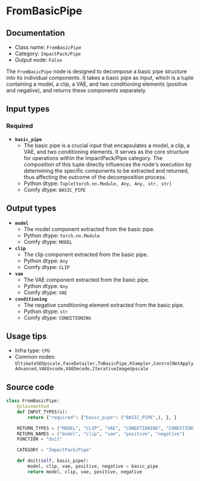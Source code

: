 # FromBasicPipe
## Documentation
- Class name: `FromBasicPipe`
- Category: `ImpactPack/Pipe`
- Output node: `False`

The `FromBasicPipe` node is designed to decompose a basic pipe structure into its individual components. It takes a basic pipe as input, which is a tuple containing a model, a clip, a VAE, and two conditioning elements (positive and negative), and returns these components separately.
## Input types
### Required
- **`basic_pipe`**
    - The basic pipe is a crucial input that encapsulates a model, a clip, a VAE, and two conditioning elements. It serves as the core structure for operations within the ImpactPack/Pipe category. The composition of this tuple directly influences the node's execution by determining the specific components to be extracted and returned, thus affecting the outcome of the decomposition process.
    - Python dtype: `Tuple[torch.nn.Module, Any, Any, str, str]`
    - Comfy dtype: `BASIC_PIPE`
## Output types
- **`model`**
    - The model component extracted from the basic pipe.
    - Python dtype: `torch.nn.Module`
    - Comfy dtype: `MODEL`
- **`clip`**
    - The clip component extracted from the basic pipe.
    - Python dtype: `Any`
    - Comfy dtype: `CLIP`
- **`vae`**
    - The VAE component extracted from the basic pipe.
    - Python dtype: `Any`
    - Comfy dtype: `VAE`
- **`conditioning`**
    - The negative conditioning element extracted from the basic pipe.
    - Python dtype: `str`
    - Comfy dtype: `CONDITIONING`
## Usage tips
- Infra type: `CPU`
- Common nodes: `UltimateSDUpscale,FaceDetailer,ToBasicPipe,KSampler,ControlNetApplyAdvanced,VAEEncode,VAEDecode,IterativeImageUpscale`


## Source code
```python
class FromBasicPipe:
    @classmethod
    def INPUT_TYPES(s):
        return {"required": {"basic_pipe": ("BASIC_PIPE",), }, }

    RETURN_TYPES = ("MODEL", "CLIP", "VAE", "CONDITIONING", "CONDITIONING")
    RETURN_NAMES = ("model", "clip", "vae", "positive", "negative")
    FUNCTION = "doit"

    CATEGORY = "ImpactPack/Pipe"

    def doit(self, basic_pipe):
        model, clip, vae, positive, negative = basic_pipe
        return model, clip, vae, positive, negative

```
